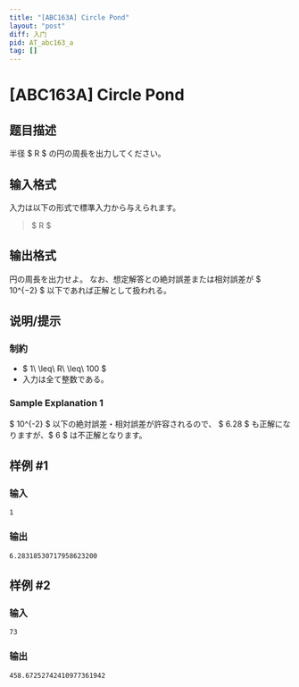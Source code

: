 ```yaml
---
title: "[ABC163A] Circle Pond"
layout: "post"
diff: 入门
pid: AT_abc163_a
tag: []
---
```


# [ABC163A] Circle Pond

## 题目描述

[problemUrl]: https://atcoder.jp/contests/abc163/tasks/abc163_a

半径 $ R $ の円の周長を出力してください。

## 输入格式

入力は以下の形式で標準入力から与えられます。

> $ R $

## 输出格式

円の周長を出力せよ。 なお、想定解答との絶対誤差または相対誤差が $ 10^{−2} $ 以下であれば正解として扱われる。

## 说明/提示

### 制約

- $ 1\ \leq\ R\ \leq\ 100 $
- 入力は全て整数である。

### Sample Explanation 1

$ 10^{-2} $ 以下の絶対誤差・相対誤差が許容されるので、 $ 6.28 $ も正解になりますが、$ 6 $ は不正解となります。

## 样例 #1

### 输入

```
1
```

### 输出

```
6.28318530717958623200
```

## 样例 #2

### 输入

```
73
```

### 输出

```
458.67252742410977361942
```

